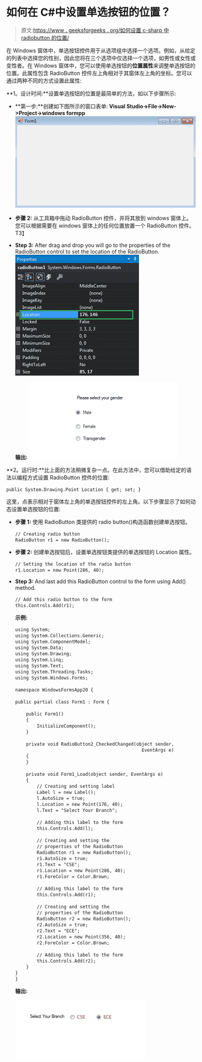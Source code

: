 # 如何在 C#中设置单选按钮的位置？

> 原文:[https://www . geeksforgeeks . org/如何设置 c-sharp 中 radiobutton 的位置/](https://www.geeksforgeeks.org/how-to-set-the-location-of-the-radiobutton-in-c-sharp/)

在 Windows 窗体中，单选按钮控件用于从选项组中选择一个选项。例如，从给定的列表中选择您的性别，因此您将在三个选项中仅选择一个选项，如男性或女性或变性者。在 Windows 窗体中，您可以使用单选按钮的**位置属性**来调整单选按钮的位置。此属性包含 RadioButton 控件左上角相对于其窗体左上角的坐标。您可以通过两种不同的方式设置此属性:

**1。设计时间:**设置单选按钮的位置是最简单的方法，如以下步骤所示:

*   **第一步:**创建如下图所示的窗口表单:
    **Visual Studio->File->New->Project->windows formpp**
    ![](img/f3cd3ae5c11eb68b3d10b5ab8eec9925.png)
*   **步骤 2:** 从工具箱中拖动 RadioButton 控件，并将其放到 windows 窗体上。您可以根据需要在 windows 窗体上的任何位置放置一个 RadioButton 控件。
    T3】
*   **Step 3:** After drag and drop you will go to the properties of the RadioButton control to set the location of the RadioButton.
    ![](img/5ec533c5b923c402c08d29cebcd8315b.png)

    **输出:**
    ![](img/3b7327e1a8fab2e1fd562df9bfce9bc9.png)

**2。运行时:**比上面的方法稍微复杂一点。在此方法中，您可以借助给定的语法以编程方式设置 RadioButton 控件的位置:

```
public System.Drawing.Point Location { get; set; }
```

这里，点表示相对于窗体左上角的单选按钮控件的左上角。以下步骤显示了如何动态设置单选按钮的位置:

*   **步骤 1:** 使用 RadioButton 类提供的 radio button()构造函数创建单选按钮。

    ```
    // Creating radio button
    RadioButton r1 = new RadioButton();

    ```

*   **步骤 2:** 创建单选按钮后，设置单选按钮类提供的单选按钮的 Location 属性。

    ```
    // Setting the location of the radio button
    r1.Location = new Point(286, 40);

    ```

*   **Step 3:** And last add this RadioButton control to the form using Add() method.

    ```
    // Add this radio button to the form
    this.Controls.Add(r1);

    ```

    **示例:**

    ```
    using System;
    using System.Collections.Generic;
    using System.ComponentModel;
    using System.Data;
    using System.Drawing;
    using System.Linq;
    using System.Text;
    using System.Threading.Tasks;
    using System.Windows.Forms;

    namespace WindowsFormsApp20 {

    public partial class Form1 : Form {

        public Form1()
        {
            InitializeComponent();
        }

        private void RadioButton2_CheckedChanged(object sender, 
                                                   EventArgs e)
        {
        }

        private void Form1_Load(object sender, EventArgs e)
        {
            // Creating and setting label
            Label l = new Label();
            l.AutoSize = true;
            l.Location = new Point(176, 40);
            l.Text = "Select Your Branch";

            // Adding this label to the form
            this.Controls.Add(l);

            // Creating and setting the
            // properties of the RadioButton
            RadioButton r1 = new RadioButton();
            r1.AutoSize = true;
            r1.Text = "CSE";
            r1.Location = new Point(286, 40);
            r1.ForeColor = Color.Brown;

            // Adding this label to the form
            this.Controls.Add(r1);

            // Creating and setting the 
            // properties of the RadioButton
            RadioButton r2 = new RadioButton();
            r2.AutoSize = true;
            r2.Text = "ECE";
            r2.Location = new Point(356, 40);
            r2.ForeColor = Color.Brown;

            // Adding this label to the form
            this.Controls.Add(r2);
        }
    }
    }
    ```

    **输出:**

    ![](img/b957de22f8e89f5fe3ed263c40855ebe.png)